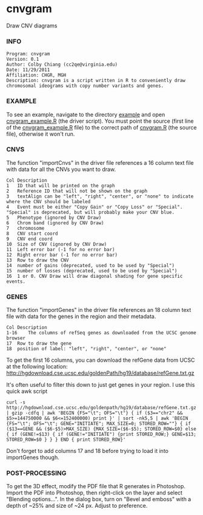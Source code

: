 cnvgram
=======

Draw CNV diagrams

### INFO ###
```
Program: cnvgram
Version: 0.1
Author: Colby Chiang (cc2qe@virginia.edu)
Date: 11/29/2011
Affiliation: CHGR, MGH
Description: cnvgram is a script written in R to conveniently draw chromosomal ideograms with copy number variants and genes.
```

### EXAMPLE ###

To see an example, navigate to the directory [example](example) and open [cnvgram_example.R](example/cnvgram_example.R) (the driver script). You must point the source (first line of the [cnvgram_example.R](example/cnvgram_example.R) file) to the correct path of [cnvgram.R](src/cnvgram.R) (the source file), otherwise it won't run.

### CNVS ###

The function "importCnvs" in the driver file references a 16 column text file with data for all the CNVs you want to draw.

```
Col	Description
1	ID that will be printed on the graph
2 	Reference ID that will not be shown on the graph
3	textAlign can be "left", "right", "center", or "none" to indicate where the CNV should be labeled
4	Event must be either "Copy Gain" or "Copy Loss" or "Special". "Special" is deprecated, but will probably make your CNV blue.
5	Phenotype (ignored by CNV Draw)
6	Chrom band (ignored by CNV Draw)
7 	chromosome
8	CNV start coord
9	CNV end coord
10	Size of CNV (ignored by CNV Draw)
11	Left error bar (-1 for no error bar)
12	Right error bar (-1 for no error bar)
13	Row to draw the CNV
14	number of gains (deprecated, used to be used by "Special")
15	number of losses (deprecated, used to be used by "Special")
16	1 or 0. CNV Draw will draw diagonal shading for gene specific events.
```

### GENES ###

The function "importGenes" in the driver file references an 18 column text file with data for the genes in the region and their metadata.

```
Col	Description
1-16	The columns of refSeq genes as downloaded from the UCSC genome browser
17	Row to draw the gene
18	position of label: "left", "right", "center", or "none"
```

To get the first 16 columns, you can download the refGene data from UCSC at the following location: http://hgdownload.cse.ucsc.edu/goldenPath/hg19/database/refGene.txt.gz

It's often useful to filter this down to just get genes in your region. I use this quick awk script
```
curl -s http://hgdownload.cse.ucsc.edu/goldenpath/hg19/database/refGene.txt.gz | gzip -cdfq | awk 'BEGIN {FS="\t"; OFS="\t"} { if ($3=="chr2" && $5>=144750000 && $6<=152400000) print }' | sort -nk5,5 | awk 'BEGIN {FS="\t"; OFS="\t"; GENE="INITIATE"; MAX_SIZE=0; STORED_ROW=""} { if ($13==GENE && ($6-$5)>MAX_SIZE) {MAX_SIZE=($6-$5); STORED_ROW=$0} else { if (GENE!=$13) { if (GENE!="INITIATE") {print STORED_ROW;} GENE=$13; STORED_ROW=$0 } } } END { print STORED_ROW}'
```

Don't forget to add columns 17 and 18 before trying to load it into importGenes though.

### POST-PROCESSING ###

To get the 3D effect, modify the PDF file that R generates in Photoshop. Import the PDF into Photoshop, then right-click on the layer and select "Blending options...". In the dialog box, turn on "Bevel and emboss" with a depth of ~25% and size of ~24 px. Adjust to preference.



